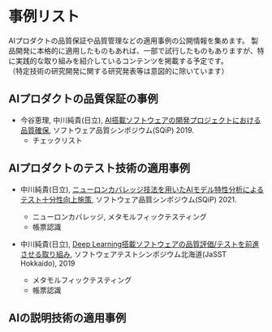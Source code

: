 # 事例リスト

AIプロダクトの品質保証や品質管理などの適用事例の公開情報を集めます。
製品開発に本格的に適用したものもあれば、一部で試行したものもありますが、特に実践的な取り組みを紹介しているコンテンツを掲載する予定です。  
（特定技術の研究開発に関する研究発表等は意図的に除いています）

## AIプロダクトの品質保証の事例

- 今谷恵理, 中川純貴(日立), [AI搭載ソフトウェアの開発プロジェクトにおける品質確保](https://www.juse.jp/sqip/symposium/archive/2019/day2/files/B3-1_happyou.pdf), ソフトウェア品質シンポジウム(SQiP) 2019.
  - チェックリスト

## AIプロダクトのテスト技術の適用事例

- 中川純貴(日立), [ニューロンカバレッジ技法を用いたAIモデル特性分析によるテスト十分性向上施策](https://www.juse.jp/sqip/symposium/2021/timetable/files/B2-3_happyou.pdf), ソフトウェア品質シンポジウム(SQiP) 2021.
  - ニューロンカバレッジ, メタモルフィックテスティング
  - 帳票認識

- 中川純貴(日立), [Deep Learning搭載ソフトウェアの品質評価/テストを前進させる取り組み](https://www.jasst.jp/symposium/jasst19hokkaido/pdf/S3-1-2.pdf), ソフトウェアテストシンポジウム北海道(JaSST Hokkaido), 2019
  - メタモルフィックテスティング
  - 帳票認識

## AIの説明技術の適用事例
